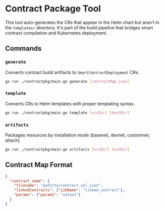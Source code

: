 # Contract Package Tool

This tool auto-generates the CRs that appear in the Helm chart but aren't in the `templates/` directory. It's part of the build pipeline that bridges smart contract compilation and Kubernetes deployment.

## Commands

### `generate`
Converts contract build artifacts to `SmartContractDeployment` CRs.
```bash
go run ./contractpkg/main.go generate [contractMap.json]
```

### `template` 
Converts CRs to Helm templates with proper templating syntax.
```bash
go run ./contractpkg/main.go template [srcDir] [destDir]
```

### `artifacts`
Packages resources by installation mode (basenet, devnet, customnet, attach).
```bash
go run ./contractpkg/main.go artifacts [srcDir] [outDir]
```

## Contract Map Format
```json
{
  "contract_name": {
    "filename": "path/to/contract.sol.json",
    "linkedContracts": {"LibName": "linked_contract"},
    "params": {"param1": "value1"}
  }
}
```


 